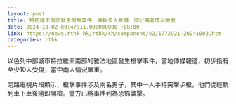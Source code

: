 ```yaml
---
layout: post
title: 特拉維夫南部發生槍擊事件　據報多人受傷　部分傷者情況嚴重
date: 2024-10-02 00:47:11.000000000 +08:00
link: https://news.rthk.hk/rthk/ch/component/k2/1772921-20241002.htm
categories: rthk
---
```


以色列中部城市特拉維夫南部的雅法地區發生槍擊事件，當地傳媒報道，初步指有至少10人受傷，當中兩人情況嚴重。

閉路電視片段顯示，槍擊事件涉及兩名男子，其中一人手持突擊步槍，他們從輕軌列車下車後隨即開槍。警方已將事件列為恐怖襲擊。
